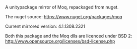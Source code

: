 A unitypackage mirror of Moq, repackaged from nuget. 

The nuget source:
https://www.nuget.org/packages/moq

Current mirrored version: 4.1.1308.2321

Both this package and the Moq dlls are licenced under BSD 2:
http://www.opensource.org/licenses/bsd-license.php
